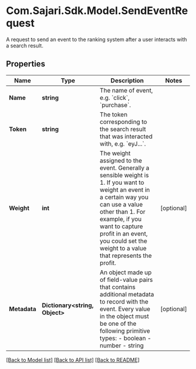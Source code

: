 # Com.Sajari.Sdk.Model.SendEventRequest
A request to send an event to the ranking system after a user interacts with a search result.
## Properties

Name | Type | Description | Notes
------------ | ------------- | ------------- | -------------
**Name** | **string** | The name of event, e.g. &#x60;click&#x60;, &#x60;purchase&#x60;. | 
**Token** | **string** | The token corresponding to the search result that was interacted with, e.g. &#x60;eyJ...&#x60;. | 
**Weight** | **int** | The weight assigned to the event.  Generally a sensible weight is 1. If you want to weight an event in a certain way you can use a value other than 1. For example, if you want to capture profit in an event, you could set the weight to a value that represents the profit. | [optional] 
**Metadata** | **Dictionary&lt;string, Object&gt;** | An object made up of field-value pairs that contains additional metadata to record with the event.  Every value in the object must be one of the following primitive types:  - boolean - number - string | [optional] 

[[Back to Model list]](../README.md#documentation-for-models) [[Back to API list]](../README.md#documentation-for-api-endpoints) [[Back to README]](../README.md)

